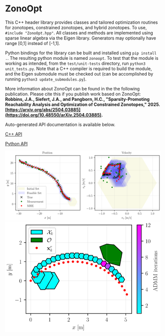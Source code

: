 # ZonoOpt

This C++ header library provides classes and tailored optimization routines for zonotopes, constrained zonotopes, and hybrid zonotopes. To use, `#include "ZonoOpt.hpp"`. All classes and methods are implemented using sparse linear algebra via the Eigen library. Generators may optionally have range [0,1] instead of [-1,1]. 

Python bindings for the library can be built and installed using `pip install .`. The resulting python module is named `zonoopt`. To test that the module is working as intended, from the `test/unit-tests` directory, run `python3 unit_tests.py`. Note that a C++ compiler is required to build the module, and the Eigen submodule must be checked out (can be accomplished by running `python3 update_submodules.py`).

More information about ZonoOpt can be found in the the following publication. Please cite this if you publish work based on ZonoOpt: 
**Robbins, J.A., Siefert, J.A., and Pangborn, H.C., "Sparsity-Promoting Reachability Analysis and Optimization of Constrained Zonotopes," 2025. [https://arxiv.org/abs/2504.03885](https://doi.org/10.48550/arXiv.2504.03885).**

Auto-generated API documentation is available below.

[C++ API](https://psu-PAC-Lab.github.io/ZonoOpt/C++/html/index.html)

[Python API](https://psu-PAC-Lab.github.io/ZonoOpt/python/build/html/index.html)

![image](images/mhe-traj.svg)
![image](images/reachability-traj.svg)